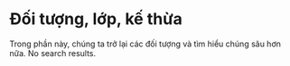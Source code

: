 # Đối tượng, lớp, kế thừa

Trong phần này, chúng ta trở lại các đối tượng và tìm hiểu chúng sâu hơn nữa.
No search results.
